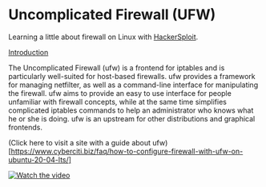# Uncomplicated Firewall (UFW)

Learning a little about firewall on Linux with [HackerSploit](https://www.youtube.com/@HackerSploit).

[Introduction](https://wiki.ubuntu.com/UncomplicatedFirewall)

The Uncomplicated Firewall (ufw) is a frontend for iptables and is particularly well-suited for host-based firewalls. ufw provides a framework for managing netfilter, as well as a command-line interface for manipulating the firewall. ufw aims to provide an easy to use interface for people unfamiliar with firewall concepts, while at the same time simplifies complicated iptables commands to help an administrator who knows what he or she is doing. ufw is an upstream for other distributions and graphical frontends.

(Click here to visit a site with a guide about ufw)[https://www.cyberciti.biz/faq/how-to-configure-firewall-with-ufw-on-ubuntu-20-04-lts/]

[![Watch the video](https://yt3.ggpht.com/ytc/AMLnZu9nSdhYbPUgxIavX6vicAOFioLHhkuCNeHcp-Icpw=s176-c-k-c0x00ffffff-no-rj)](https://youtu.be/f9-iYQ25K-g)
